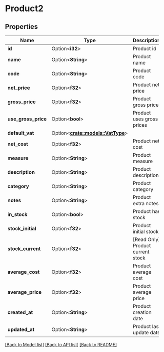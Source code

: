 # Product2

## Properties

Name | Type | Description | Notes
------------ | ------------- | ------------- | -------------
**id** | Option<**i32**> | Product id | [optional]
**name** | Option<**String**> | Product name | [optional]
**code** | Option<**String**> | Product code | [optional]
**net_price** | Option<**f32**> | Product net price | [optional]
**gross_price** | Option<**f32**> | Product gross price | [optional]
**use_gross_price** | Option<**bool**> | Product uses gross prices | [optional]
**default_vat** | Option<[**crate::models::VatType**](VatType.md)> |  | [optional]
**net_cost** | Option<**f32**> | Product net cost | [optional]
**measure** | Option<**String**> | Product measure | [optional]
**description** | Option<**String**> | Product description | [optional]
**category** | Option<**String**> | Product category | [optional]
**notes** | Option<**String**> | Product extra notes | [optional]
**in_stock** | Option<**bool**> | Product has stock | [optional]
**stock_initial** | Option<**f32**> | Product initial stock | [optional]
**stock_current** | Option<**f32**> | [Read Only] Product current stock | [optional][readonly]
**average_cost** | Option<**f32**> | Product average cost | [optional]
**average_price** | Option<**f32**> | Product average price | [optional]
**created_at** | Option<**String**> | Product creation date | [optional]
**updated_at** | Option<**String**> | Product last update date | [optional]

[[Back to Model list]](../README.md#documentation-for-models) [[Back to API list]](../README.md#documentation-for-api-endpoints) [[Back to README]](../README.md)


